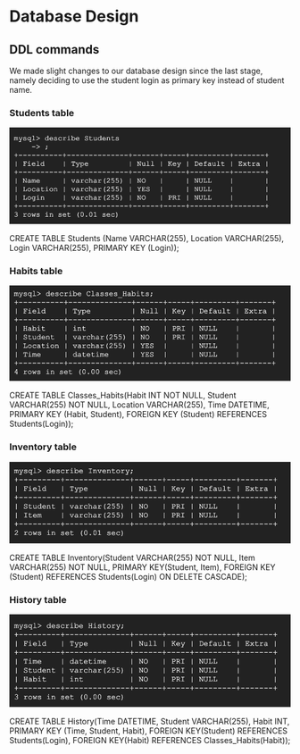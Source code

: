 # Database Design

## DDL commands 

We made slight changes to our database design since the last stage, namely deciding to use the student login as primary key instead of student name.

### Students table

![Students table](./images/students.png)

CREATE TABLE Students (Name VARCHAR(255), Location VARCHAR(255), Login VARCHAR(255), PRIMARY KEY (Login));

### Habits table

![Habits table](./images/habits.png)

CREATE TABLE Classes_Habits(Habit INT NOT NULL, Student VARCHAR(255) NOT NULL, Location VARCHAR(255), Time DATETIME, PRIMARY KEY (Habit, Student), FOREIGN KEY (Student) REFERENCES Students(Login));

### Inventory table

![Inventory table](./images/inventory.png)

CREATE TABLE Inventory(Student VARCHAR(255) NOT NULL, Item VARCHAR(255) NOT NULL, PRIMARY KEY(Student, Item), FOREIGN KEY (Student) REFERENCES Students(Login) ON DELETE CASCADE);

### History table

![History table](./images/history.png)

CREATE TABLE History(Time DATETIME, Student VARCHAR(255), Habit INT, PRIMARY KEY (Time, Student, Habit), FOREIGN KEY(Student) REFERENCES Students(Login), FOREIGN KEY(Habit)
REFERENCES Classes_Habits(Habit));